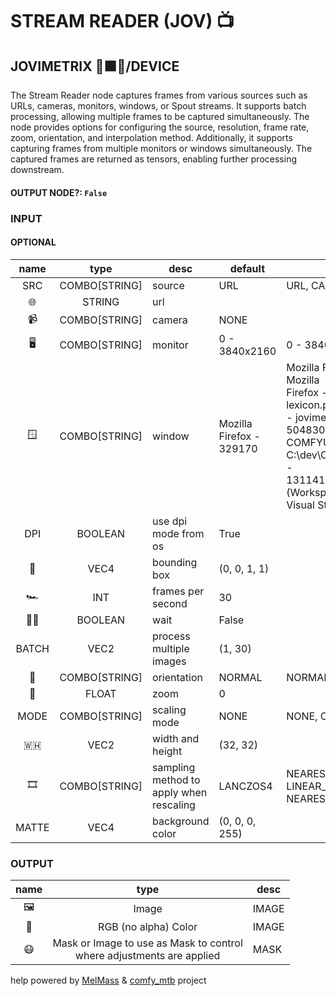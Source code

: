 # STREAM READER (JOV) 📺

## JOVIMETRIX 🔺🟩🔵/DEVICE

The Stream Reader node captures frames from various sources such as URLs, cameras, monitors, windows, or Spout streams. It supports batch processing, allowing multiple frames to be captured simultaneously. The node provides options for configuring the source, resolution, frame rate, zoom, orientation, and interpolation method. Additionally, it supports capturing frames from multiple monitors or windows simultaneously. The captured frames are returned as tensors, enabling further processing downstream.

#### OUTPUT NODE?: `False`

### INPUT

#### OPTIONAL

name|type|desc|default|meta
:---:|:---:|---|---|---
SRC|COMBO[STRING]|source|URL|URL, CAMERA, MONITOR, WINDOW, SPOUT
🌐|STRING|url||
📹|COMBO[STRING]|camera|NONE|
🖥|COMBO[STRING]|monitor|0 - 3840x2160|0 - 3840x2160, 1 - 1600x1200, 2 - 3840x2160
🪟|COMBO[STRING]|window|Mozilla Firefox - 329170|Mozilla Firefox - 329170, MatisseTec - Twitch — Mozilla<br>Firefox - 10487644, @matisse - Discord - 131392, lexicon.py<br>- jovimetrix (Workspace) - Visual Studio Code - 5048306,<br>COMFYUI - 8914476,<br>C:\dev\ComfyUI\ComfyUI\custom_nodes\Jovimetrix\_md -<br>1311414, ADJUST.md - jovimetrix-examples (Workspace) -<br>Visual Studio Code - 2295304
DPI|BOOLEAN|use dpi mode from os|True|
🔲|VEC4|bounding box|(0, 0, 1, 1)|
🏎️|INT|frames per second|30|
✋🏽|BOOLEAN|wait|False|
BATCH|VEC2|process multiple images|(1, 30)|
🧭|COMBO[STRING]|orientation|NORMAL|NORMAL, FLIPX, FLIPY, FLIPXY
🔎|FLOAT|zoom|0|
MODE|COMBO[STRING]|scaling mode|NONE|NONE, CROP, MATTE, FIT, ASPECT, ASPECT_SHORT
🇼🇭|VEC2|width and height|(32, 32)|
🎞️|COMBO[STRING]|sampling method to apply when rescaling|LANCZOS4|NEAREST, LINEAR, CUBIC, AREA, LANCZOS4, LINEAR_EXACT,<br>NEAREST_EXACT
MATTE|VEC4|background color|(0, 0, 0, 255)|

### OUTPUT

name|type|desc
:---:|:---:|---
🖼️|Image|IMAGE
🌈|RGB (no alpha) Color|IMAGE
😷|Mask or Image to use as Mask to control<br>where adjustments are applied|MASK

help powered by [MelMass](https://github.com/melMass) & [comfy_mtb](https://github.com/melMass/comfy_mtb) project